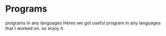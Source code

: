 # Programs
programs in any languages
Heres we got useful program in any languages that I worked on. so enjoy it.
